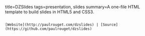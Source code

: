 title=DZSlides
tags=presentation, slides
summary=A one-file HTML template to build slides in HTML5 and CSS3.
~~~~~~

[Website](http://paulrouget.com/dzslides) | [Source](https://github.com/paulrouget/dzslides)

